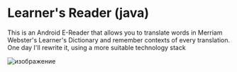 # Learner's Reader (java)

This is an Android E-Reader that allows you to translate words in Merriam Webster's Learner's Dictionary and remember contexts of every translation. One day I'll rewrite it, using a more suitable technology stack

![изображение](https://user-images.githubusercontent.com/31740239/101297169-92f84400-3838-11eb-9003-aaede97feb93.png)
